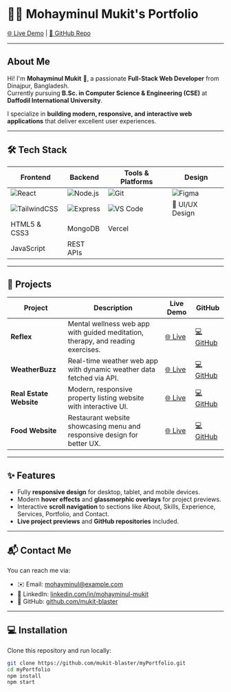 # 👨‍💻 Mohayminul Mukit's Portfolio

[🌐 Live Demo](https://profile-mukit.vercel.app/) | [📂 GitHub Repo](https://github.com/mukit-blaster/myPortfolio)

---

## About Me

Hi! I'm **Mohayminul Mukit** 👋, a passionate **Full-Stack Web Developer** from Dinajpur, Bangladesh.  
Currently pursuing **B.Sc. in Computer Science & Engineering (CSE)** at **Daffodil International University**.  

I specialize in **building modern, responsive, and interactive web applications** that deliver excellent user experiences.

---

## 🛠️ Tech Stack

| Frontend | Backend | Tools & Platforms | Design |
|----------|---------|-----------------|--------|
| ![React](https://img.shields.io/badge/React-61DAFB?style=for-the-badge&logo=react&logoColor=black) | ![Node.js](https://img.shields.io/badge/Node.js-339933?style=for-the-badge&logo=node.js&logoColor=white) | ![Git](https://img.shields.io/badge/Git-F05032?style=for-the-badge&logo=git&logoColor=white) | ![Figma](https://img.shields.io/badge/Figma-F24E1E?style=for-the-badge&logo=figma&logoColor=white) |
| ![TailwindCSS](https://img.shields.io/badge/TailwindCSS-06B6D4?style=for-the-badge&logo=tailwind-css&logoColor=white) | ![Express](https://img.shields.io/badge/Express-000000?style=for-the-badge&logo=express&logoColor=white) | ![VS Code](https://img.shields.io/badge/VS_Code-007ACC?style=for-the-badge&logo=visual-studio-code&logoColor=white) | 🎨 UI/UX Design |
| HTML5 & CSS3 | MongoDB | Vercel |  |
| JavaScript | REST APIs |  |  |

---

## 🚀 Projects

| Project | Description | Live Demo | GitHub |
|---------|------------|-----------|--------|
| **Reflex** | Mental wellness web app with guided meditation, therapy, and reading exercises. | [🌐 Live](https://reflexx-sigma.vercel.app) | [💻 GitHub](https://github.com/mukit-blaster/Reflex) |
| **WeatherBuzz** | Real-time weather web app with dynamic weather data fetched via API. | [🌐 Live](https://mukit-blaster.github.io/WeatherBuzz/) | [💻 GitHub](https://github.com/mukit-blaster/WeatherBuzz) |
| **Real Estate Website** | Modern, responsive property listing website with interactive UI. | [🌐 Live](https://mukit-blaster.github.io/real-state-website/) | [💻 GitHub](https://github.com/mukit-blaster/real-state-website) |
| **Food Website** | Restaurant website showcasing menu and responsive design for better UX. | [🌐 Live](https://mukit-blaster.github.io/food-website/) | [💻 GitHub](https://github.com/mukit-blaster/food-website) |

---

## ✨ Features

- Fully **responsive design** for desktop, tablet, and mobile devices.
- Modern **hover effects** and **glassmorphic overlays** for project previews.
- Interactive **scroll navigation** to sections like About, Skills, Experience, Services, Portfolio, and Contact.
- **Live project previews** and **GitHub repositories** included.

---

## 📬 Contact Me

You can reach me via:

- ✉️ Email: [mohayminul@example.com](mailto:mohyminulmukit@gmail.com)  
- 🔗 LinkedIn: [linkedin.com/in/mohayminul-mukit](https://www.linkedin.com/in/mohayminul-mukit)  
- 🐙 GitHub: [github.com/mukit-blaster](https://github.com/mukit-blaster)  

---

## 💻 Installation

Clone this repository and run locally:

```bash
git clone https://github.com/mukit-blaster/myPortfolio.git
cd myPortfolio
npm install
npm start
